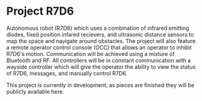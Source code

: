 # Project R7D6
Autonomous robot (R7D6) which uses a combination of infrared emitting diodes, fixed position infared recievers, and ultrasonic distance sensors to map the space and navigate around obstacles. The project will also feature a remote operator control console (OCC) that allows an operator to inhibit R7D6's motion. Communication will be achieved using a mixture of Bluetooth and RF. All controllers will be in constant communication with a wayside controller which will give the operator the ability to view the status of R7D6, messages, and manually control R7D6.

This project is currently in development, as pieces are finished they will be publicly available here.
